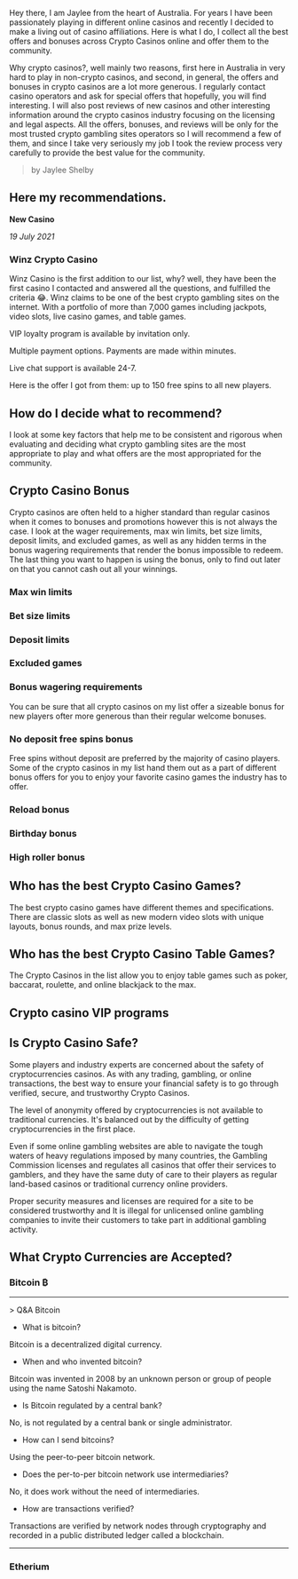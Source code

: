 Hey there, I am Jaylee from the heart of Australia. For years I have been passionately playing in different online casinos and recently I decided to make a living out of casino affiliations. Here is what I do, I collect all the best offers and bonuses across Crypto Casinos online and offer them to the community. 

Why crypto casinos?, well mainly two reasons, first here in Australia in very hard to play in non-crypto casinos, and second, in general, the offers and bonuses in crypto casinos are a lot more generous. I regularly contact casino operators and ask for special offers that hopefully, you will find interesting. I will also post reviews of new casinos and other interesting information around the crypto casinos industry focusing on the licensing and legal aspects. All the offers, bonuses, and reviews will be only for the most trusted crypto gambling sites operators so I will recommend a few of them, and since I take very seriously my job I took the review process very carefully to provide the best value for the community.

> by Jaylee Shelby

## Here my recommendations.

**New Casino**

_19 July 2021_

### Winz Crypto Casino

Winz Casino is the first addition to our list, why? well, they have been the first casino I contacted and answered all the questions, and fulfilled the criteria 😂. 
Winz claims to be one of the best crypto gambling sites on the internet. With a portfolio of more than 7,000 games including jackpots, video slots, live casino games, and table games.

VIP loyalty program is available by invitation only. 

Multiple payment options. Payments are made within minutes. 

Live chat support is available 24-7.

Here is the offer I got from them: up to 150 free spins to all new players. 

## How do I decide what to recommend?

I look at some key factors that help me to be consistent and rigorous when evaluating and deciding what crypto gambling sites are the most appropriate to play and what offers are the most appropriated for the community.

## Crypto Casino Bonus

Crypto casinos are often held to a higher standard than regular casinos when it comes to bonuses and promotions however this is not always the case.  I look at the wager requirements, max win limits, bet size limits, deposit limits, and excluded games, as well as any hidden terms in the bonus wagering requirements that render the bonus impossible to redeem. The last thing you want to happen is using the bonus, only to find out later on that you cannot cash out all your winnings.

### Max win limits
### Bet size limits
### Deposit limits
### Excluded games
### Bonus wagering requirements 

You can be sure that all crypto casinos on my list offer a sizeable bonus for new players ofter more generous than their regular welcome bonuses.

### No deposit free spins bonus

Free spins without deposit are preferred by the majority of casino players. Some of the crypto casinos in my list hand them out as a part of different bonus offers for you to enjoy your favorite casino games the industry has to offer.

### Reload bonus

### Birthday bonus

### High roller bonus

## Who has the best Crypto Casino Games?

The best crypto casino games have different themes and specifications. There are classic slots as well as new modern video slots with unique layouts, bonus rounds, and max prize levels.

## Who has the best Crypto Casino Table Games?
The Crypto Casinos in the list allow you to enjoy table games such as poker, baccarat, roulette, and online blackjack to the max.

## Crypto casino VIP programs

## Is Crypto Casino Safe?

Some players and industry experts are concerned about the safety of cryptocurrencies casinos. As with any trading, gambling, or online transactions, the best way to ensure your financial safety is to go through verified, secure, and trustworthy Crypto Casinos.

The level of anonymity offered by cryptocurrencies is not available to traditional currencies. It's balanced out by the difficulty of getting cryptocurrencies in the first place.

Even if some online gambling websites are able to navigate the tough waters of heavy regulations imposed by many countries, the Gambling Commission licenses and regulates all casinos that offer their services to gamblers, and they have the same duty of care to their players as regular land-based casinos or traditional currency online providers. 

Proper security measures and licenses are required for a site to be considered trustworthy and It is illegal for unlicensed online gambling companies to invite their customers to take part in additional gambling activity.

## What Crypto Currencies are Accepted?

### Bitcoin ₿ 

<hr>
> Q&A Bitcoin

- What is bitcoin?

Bitcoin is a decentralized digital currency.

- When and who invented bitcoin?

Bitcoin was invented in 2008 by an unknown person or group of people using the name Satoshi Nakamoto.

- Is Bitcoin regulated by a central bank?

No, is not regulated by a central bank or single administrator.

- How can I send bitcoins?

Using the peer-to-peer bitcoin network.

- Does the per-to-per bitcoin network use intermediaries?

No, it does work without the need of intermediaries.

- How are transactions verified?

Transactions are verified by network nodes through cryptography and recorded in a public distributed ledger called a blockchain.

<hr>

### Etherium

